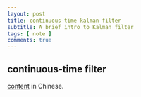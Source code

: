```yaml
---
layout: post
title: continuous-time kalman filter
subtitle: A brief intro to Kalman filter
tags: [ note ]
comments: true
---
```




## continuous-time  filter

[content](../assets/html/2020-07-15-continuous-time_kalman_filter.html) in  Chinese.
